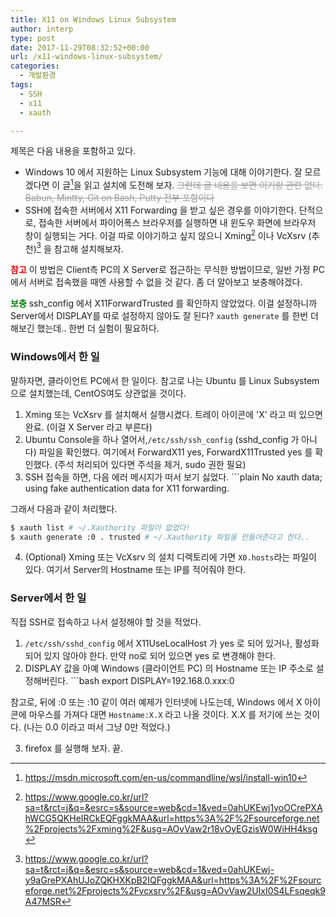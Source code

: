 ```yaml
---
title: X11 on Windows Linux Subsystem
author: interp
type: post
date: 2017-11-29T08:32:52+00:00
url: /x11-windows-linux-subsystem/
categories:
  - 개발환경
tags:
  - SSH
  - x11
  - xauth

---
```

제목은 다음 내용을 포함하고 있다.

  * Windows 10 에서 지원하는 Linux Subsystem 기능에 대해 이야기한다. 잘 모르겠다면 이 글[^1]을 읽고 설치에 도전해 보자. <span style="color: #999999;"><del>그런데 글 내용을 보면 이거랑 관련 없다. Babun, Mintty, Git on Bash, Putty 전부 포함이다</del></span>
  * SSH에 접속한 서버에서 X11 Forwarding 을 받고 싶은 경우를 이야기한다. 단적으로, 접속한 서버에서 파이어폭스 브라우저를 실행하면 내 윈도우 화면에 브라우저 창이 실행되는 거다. 이걸 따로 이야기하고 싶지 않으니 Xming[^2] 이나 VcXsrv (추천)[^3] 을 참고해 설치해보자.

<span style="color: #ff0000;"><strong>참고</strong></span> 이 방법은 Client측 PC의 X Server로 접근하는 무식한 방법이므로, 일반 가정 PC에서 서버로 접속했을 때엔 사용할 수 없을 것 같다. 좀 더 알아보고 보충해야겠다.

<span style="color: #008000;"><strong>보충</strong></span> ssh_config 에서 X11ForwardTrusted 를 확인하지 않았었다. 이걸 설정하니까 Server에서 DISPLAY를 따로 설정하지 않아도 잘 된다? `xauth generate` 를 한번 더 해보긴 했는데.. 한번 더 실험이 필요하다.

### Windows에서 한 일

말하자면, 클라이언트 PC에서 한 일이다. 참고로 나는 Ubuntu 를 Linux Subsystem 으로 설치했는데, CentOS여도 상관없을 것이다.

  1. Xming 또는 VcXsrv 를 설치해서 실행시켰다. 트레이 아이콘에 'X' 라고 떠 있으면 완료. (이걸 X Server 라고 부른다)
  2. Ubuntu Console을 하나 열어서,`/etc/ssh/ssh_config` (sshd_config 가 아니다) 파일을 확인했다. 여기에서 ForwardX11 yes, ForwardX11Trusted yes 를 확인했다. (주석 처리되어 있다면 주석을 제거, sudo 권한 필요)
  3. SSH 접속을 하면, 다음 에러 메시지가 떠서 보기 싫었다. ```plain
No xauth data; using fake authentication data for X11 forwarding.
    
그래서 다음과 같이 처리했다.
    
```bash
$ xauth list # ~/.Xauthority 파일이 없었다!
$ xauth generate :0 . trusted # ~/.Xauthority 파일을 만들어준다고 한다..
```

  4. (Optional) Xming 또는 VcXsrv 의 설치 디렉토리에 가면 `X0.hosts`라는 파일이 있다. 여기서 Server의 Hostname 또는 IP를 적어줘야 한다.

### Server에서 한 일

직접 SSH로 접속하고 나서 설정해야 할 것을 적었다.

  1. `/etc/ssh/sshd_config` 에서 X11UseLocalHost 가 yes 로 되어 있거나, 활성화되어 있지 않아야 한다. 만약 no로 되어 있으면 yes 로 변경해야 한다.
  2. DISPLAY 값을 아예 Windows (클라이언트 PC) 의 Hostname 또는 IP 주소로 설정해버린다. ```bash
export DISPLAY=192.168.0.xxx:0

참고로, 뒤에 :0 또는 :10 같이 여러 예제가 인터넷에 나도는데, Windows 에서 X 아이콘에 마우스를 가져다 대면 `Hostname:X.X` 라고 나올 것이다. X.X 를 저기에 쓰는 것이다. (나는 0.0 이라고 떠서 그냥 0만 적었다.)
    
  3. firefox 를 실행해 보자. 끝.

[^1]: https://msdn.microsoft.com/en-us/commandline/wsl/install-win10

[^2]: https://www.google.co.kr/url?sa=t&rct=j&q=&esrc=s&source=web&cd=1&ved=0ahUKEwj1yoOCrePXAhWCG5QKHeIRCkEQFggkMAA&url=https%3A%2F%2Fsourceforge.net%2Fprojects%2Fxming%2F&usg=AOvVaw2r18vOyEGzisW0WiHH4ksg

[^3]: https://www.google.co.kr/url?sa=t&rct=j&q=&esrc=s&source=web&cd=1&ved=0ahUKEwj-y9aGrePXAhUJoZQKHXKpB2IQFggkMAA&url=https%3A%2F%2Fsourceforge.net%2Fprojects%2Fvcxsrv%2F&usg=AOvVaw2UIxI0S4LFsqeqk9A47MSR
